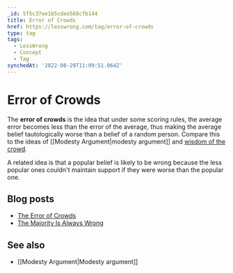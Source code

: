 ```yaml
---
_id: 5f5c37ee1b5cdee568cfb144
title: Error of Crowds
href: https://lesswrong.com/tag/error-of-crowds
type: tag
tags:
  - LessWrong
  - Concept
  - Tag
synchedAt: '2022-08-29T11:09:51.064Z'
---
```

# Error of Crowds

The **error of crowds** is the idea that under some scoring rules, the average error becomes less than the error of the average, thus making the average belief tautologically worse than a belief of a random person. Compare this to the ideas of [[Modesty Argument|modesty argument]] and [wisdom of the crowd](https://www.lesswrong.com/tag/wisdom-of-the-crowd).

A related idea is that a popular belief is likely to be wrong because the less popular ones couldn't maintain support if they were worse than the popular one.

## Blog posts

*   [The Error of Crowds](http://lesswrong.com/lw/hc/the_error_of_crowds/)
*   [The Majority Is Always Wrong](http://lesswrong.com/lw/hd/the_majority_is_always_wrong/)

## See also

*   [[Modesty Argument|Modesty argument]]